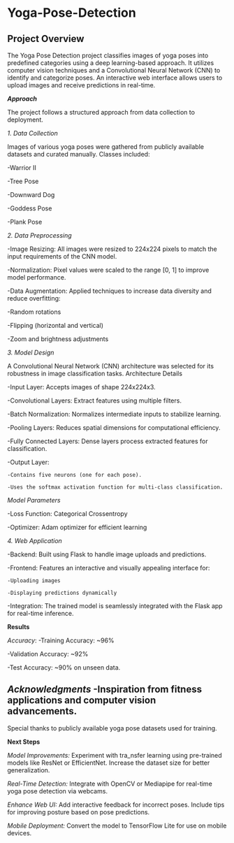 # Yoga-Pose-Detection
## Project Overview

The Yoga Pose Detection project classifies images of yoga poses into predefined categories using a deep learning-based approach. It utilizes computer vision techniques and a Convolutional Neural Network (CNN) to identify and categorize poses. An interactive web interface allows users to upload images and receive predictions in real-time.

***Approach***

The project follows a structured approach from data collection to deployment.

_1. Data Collection_

Images of various yoga poses were gathered from publicly available datasets and curated manually.
Classes included:
  
  -Warrior II
  
  -Tree Pose
  
  -Downward Dog
  
  -Goddess Pose
  
  -Plank Pose

_2. Data Preprocessing_

-Image Resizing: All images were resized to 224x224 pixels to match the input requirements of the CNN model.

-Normalization: Pixel values were scaled to the range [0, 1] to improve model performance.

-Data Augmentation: Applied techniques to increase data diversity and reduce overfitting:
  
  -Random rotations
  
  -Flipping (horizontal and vertical)
  
  -Zoom and brightness adjustments

_3. Model Design_

A Convolutional Neural Network (CNN) architecture was selected for its robustness in image classification tasks.
Architecture Details
  
  -Input Layer: Accepts images of shape 224x224x3.
  
  -Convolutional Layers: Extract features using multiple filters.
  
  -Batch Normalization: Normalizes intermediate inputs to stabilize learning.
  
  -Pooling Layers: Reduces spatial dimensions for computational efficiency.
  
  -Fully Connected Layers: Dense layers process extracted features for classification.
  
  -Output Layer:
    
    -Contains five neurons (one for each pose).
   
    -Uses the softmax activation function for multi-class classification.

_Model Parameters_
  
  -Loss Function: Categorical Crossentropy
 
  -Optimizer: Adam optimizer for efficient learning

_4. Web Application_
  
  -Backend: Built using Flask to handle image uploads and predictions.
  
  -Frontend: Features an interactive and visually appealing interface for:
    
    -Uploading images
    
    -Displaying predictions dynamically
 
  -Integration: The trained model is seamlessly integrated with the Flask app for real-time inference.

**Results**

_Accuracy_:
  -Training Accuracy: ~96%
  
  -Validation Accuracy: ~92%
  
  -Test Accuracy: ~90% on unseen data.

***Acknowledgments***
  -Inspiration from fitness applications and computer vision advancements.
  -
  Special thanks to publicly available yoga pose datasets used for training.

**Next Steps**

_Model Improvements:_
Experiment with tra_nsfer learning using pre-trained models like ResNet or EfficientNet.
Increase the dataset size for better generalization.

_Real-Time Detection:_
Integrate with OpenCV or Mediapipe for real-time yoga pose detection via webcams.

_Enhance Web UI:_
Add interactive feedback for incorrect poses.
Include tips for improving posture based on pose predictions.

_Mobile Deployment:_
Convert the model to TensorFlow Lite for use on mobile devices.
